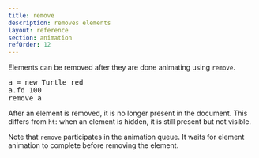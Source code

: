 ```yaml
---
title: remove
description: removes elements
layout: reference
section: animation
refOrder: 12
---
```


Elements can be removed after they are done animating
using `remove`.

<pre class="jumbo">
a = new Turtle red
a.fd 100
remove a
</pre>

After an element is removed, it is no longer present in
the document.  This differs from `ht`: when an element is
hidden, it is still present but not
visible.

Note that `remove` participates in the animation queue.
It waits for element animation to complete
before removing the element.
